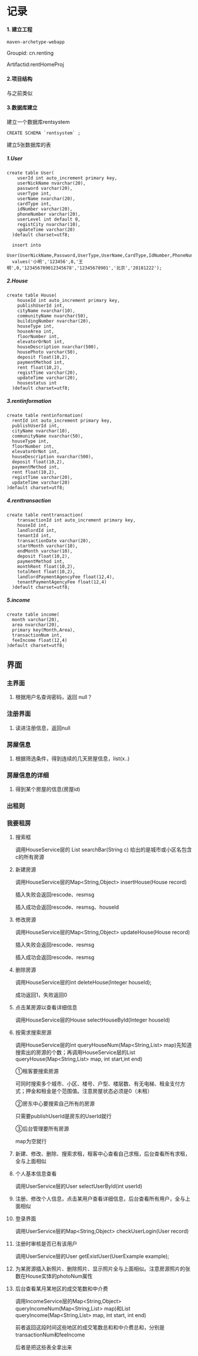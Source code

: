 # 记录

#### 1. 建立工程

```
maven-archetype-webapp
```

Groupid: cn.renting

Artifactid:rentHomeProj

#### 2.项目结构
与之前类似

#### 3.数据库建立
建立一个数据库rentsystem
```
CREATE SCHEMA `rentsystem` ;
```
建立5张数据库的表
##### 1.User
```
create table User(
    userId int auto_increment primary key,
    userNickName nvarchar(20),
    password varchar(20),
    userType int,
    userName nvarchar(20),
    cardType int,
    idNumber varchar(20),
    phoneNumber varchar(20),
    userLevel int default 0,
    registCity nvarchar(10),
    updateTime varchar(20)
  )default charset=utf8;

  insert into 
    User(UserNickName,Password,UserType,UserName,CardType,IdNumber,PhoneNumber,RegistCity,UpdateTime) 
  values('小明','123456',0,'王明',0,'123456789012345678','12345678901','北京','20181222');
```
##### 2.House
```
create table House(
    houseId int auto_increment primary key,
    publishUserId int,
    cityName nvarchar(10),
    communityName nvarchar(50),
    buildingNumber nvarchar(20),
    houseType int,
    houseArea int,
    floorNumber int,
    elevatorOrNot int,
    houseDescription nvarchar(500),
    housePhoto varchar(50),
    deposit float(10,2),
    paymentMethod int,
    rent float(10,2),
    registTime varchar(20),
    updateTime varchar(20),
    housestatus int
  )default charset=utf8;
  ```
  ##### 3.rentinformation
  ```
  create table rentinformation(
    rentId int auto_increment primary key,
    publishUserId int,
    cityName nvarchar(10),
    communityName nvarchar(50),
    houseType int,
    floorNumber int,
    elevatorOrNot int,
    houseDescription nvarchar(500),
    deposit float(10,2),
    paymentMethod int,
    rent float(10,2),
    registTime varchar(20),
    updateTime varchar(20)
  )default charset=utf8;
  ```
##### 4.renttransaction
```
create table renttransaction(
    transactionId int auto_increment primary key,
    houseId int,
    landlordId int,
    tenantId int,
    transactionDate varchar(20),
    startMonth varchar(10),
    endMonth varchar(10),
    deposit float(10,2),
    paymentMethod int,
    monthRent float(10,2),
    totalRent float(10,2),
    landlordPaymentAgencyFee float(12,4),
    tenantPaymentAgencyFee float(12,4)
  )default charset=utf8;
  ```
  ##### 5.income
  ```
  create table income(
    month varchar(20),
    area nvarchar(20),
    primary key(Month,Area),
    transactionNum int,
    feeIncome float(12,4)
  )default charset=utf8;
  ```


## 界面

### 主界面

1. 根据用户名查询密码，返回 null？

### 注册界面
1. 读进注册信息，返回null
### 房屋信息
1. 根据筛选条件，得到连续的几天房屋信息，list(x..)
### 房屋信息的详细
1. 得到某个房屋的信息(房屋id)
### 出租则
### 我要租房





1. 搜索框 
   
   调用HouseService层的 List<House> searchBar(String c)
   给出的是城市或小区名包含c的所有房源

2. 新建房源

    调用HouseService层的Map<String,Object> insertHouse(House record)

    插入失败会返回rescode、resmsg

    插入成功会返回rescode、resmsg、houseId

3. 修改房源
   
   调用HouseService层的Map<String,Object> updateHouse(House record)

   插入失败会返回rescode、resmsg

    插入成功会返回rescode、resmsg

4. 删除房源
   
   调用HouseService层的int deleteHouse(Integer houseId);
   
   成功返回1，失败返回0

5. 点击某房源以查看详细信息

    调用HouseService层的House selectHouseById(Integer houseId)
  
6. 按需求搜索房源
   
   调用HouseService层的int queryHouseNum(Map<String,List> map)先知道搜索出的房源的个数；再调用HouseService层的List<House> queryHouse(Map<String,List> map, int start,int end)
   
   ①租客要搜索房源

   可同时搜索多个城市、小区、楼号、户型、楼层数、有无电梯、租金支付方式；押金和租金是个范围值。注意房屋状态必须是0（未租）

   ②房东中心要搜索自己所有的房源

   只需要publishUserId是房东的UserId就行

   ③后台管理要所有房源

   map为空就行


7. 新建、修改、删除、搜索求租，租客中心查看自己求租，后台查看所有求租，全与上面相似

8.  个人基本信息查看
   
    调用UserService层的User selectUserById(int userId)

9.  注册、修改个人信息，点击某用户查看详细信息，后台查看所有用户，全与上面相似

10. 登录界面
    
    调用UserService层的Map<String,Object> checkUserLogin(User record)

11. 注册时审核是否已有该用户
    
    调用UserService层的User getExistUser(UserExample example);

12. 为某房源插入新照片、删除照片、显示照片全与上面相似。注意房源照片的张数在House实体的photoNum属性

13. 后台查看某月某地区的成交笔数和中介费
    
    调用IncomeService层的Map<String,Object> queryIncomeNum(Map<String,List> map)和List<Income> queryIncome(Map<String,List> map, int start, int end)

    前者返回这段时间这些地区的成交笔数总和和中介费总和，分别是transactionNum和feeIncome

    后者是把这些表全拿出来
    
   



